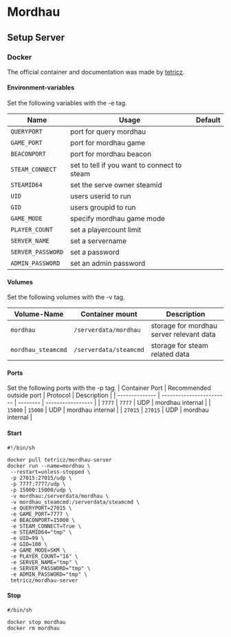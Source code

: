 # Mordhau

## Setup Server

### Docker

The official container and documentation was made by [tetricz](https://hub.docker.com/r/tetricz/mordhau-server).

#### Environment-variables

Set the following variables with the -e tag.

| Name              | Usage                                       | Default |
| ----------------- | ------------------------------------------- | ------- |
| `QUERYPORT`       | port for query mordhau                      |         |
| `GAME_PORT`       | port for mordhau game                       |         |
| `BEACONPORT`      | port for mordhau beacon                     |         |
| `STEAM_CONNECT`   | set to tell if you want to connect to steam |         |
| `STEAMID64`       | set the serve owner steamid                 |         |
| `UID`             | users userid to run                         |         |
| `GID`             | users groupid to run                        |         |
| `GAME_MODE`       | specify mordhau game mode                   |         |
| `PLAYER_COUNT`    | set a playercount limit                     |         |
| `SERVER_NAME`     | set a servername                            |         |
| `SERVER_PASSWORD` | set a password                              |         |
| `ADMIN_PASSWORD`  | set an admin password                       |         |

#### Volumes

Set the following volumes with the -v tag.

| Volume-Name        | Container mount        | Description                              |
| ------------------ | ---------------------- | ---------------------------------------- |
| `mordhau`          | `/serverdata/mordhau`  | storage for mordhau server relevant data |
| `mordhau_steamcmd` | `/serverdata/steamcmd` | storage for steam related data           |

#### Ports

Set the following ports with the -p tag.
| Container Port | Recommended outside port | Protocol | Description |
| -------------- | ------------------------ | -------- | ----------------- |
| `7777` | `7777` | UDP | mordhau internal |
| `15000` | `15000` | UDP | mordhau internal |
| `27015` | `27015` | UDP | mordhau internal |

#### Start

```shell
#!/bin/sh

docker pull tetricz/mordhau-server
docker run --name=mordhau \
 --restart=unless-stopped \
 -p 27015:27015/udp \
 -p 7777:7777/udp \
 -p 15000:15000/udp \
 -v mordhau:/serverdata/mordhau \
 -v mordhau_steamcmd:/serverdata/steamcmd \
 -e QUERYPORT=27015 \
 -e GAME_PORT=7777 \
 -e BEACONPORT=15000 \
 -e STEAM_CONNECT=True \
 -e STEAMID64="tmp" \
 -e UID=99 \
 -e GID=100 \
 -e GAME_MODE=SKM \
 -e PLAYER_COUNT="16" \
 -e SERVER_NAME="tmp" \
 -e SERVER_PASSWORD="tmp" \
 -e ADMIN_PASSWORD="tmp" \
 tetricz/mordhau-server
```

#### Stop

```shell
#/bin/sh

docker stop mordhau
docker rm mordhau
```
